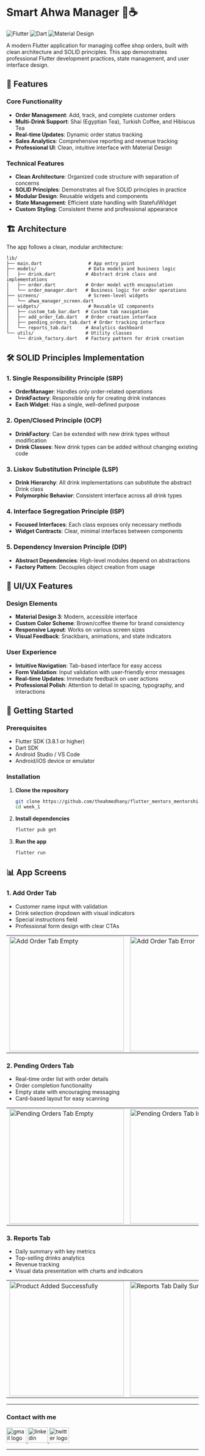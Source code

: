 # Smart Ahwa Manager 🍵☕

<div align="left">
  <img src="https://img.shields.io/badge/Flutter-02569B?style=for-the-badge&logo=flutter&logoColor=white" alt="Flutter"/>
  <img src="https://img.shields.io/badge/Dart-0175C2?style=for-the-badge&logo=dart&logoColor=white" alt="Dart"/>
  <img src="https://img.shields.io/badge/Material%20Design-757575?style=for-the-badge&logo=material-design&logoColor=white" alt="Material Design"/>
</div>

A modern Flutter application for managing coffee shop orders, built with clean architecture and SOLID principles. This app demonstrates professional Flutter development practices, state management, and user interface design.

## 📱 Features

### Core Functionality

- **Order Management**: Add, track, and complete customer orders
- **Multi-Drink Support**: Shai (Egyptian Tea), Turkish Coffee, and Hibiscus Tea
- **Real-time Updates**: Dynamic order status tracking
- **Sales Analytics**: Comprehensive reporting and revenue tracking
- **Professional UI**: Clean, intuitive interface with Material Design

### Technical Features

- **Clean Architecture**: Organized code structure with separation of concerns
- **SOLID Principles**: Demonstrates all five SOLID principles in practice
- **Modular Design**: Reusable widgets and components
- **State Management**: Efficient state handling with StatefulWidget
- **Custom Styling**: Consistent theme and professional appearance

## 🏗️ Architecture

The app follows a clean, modular architecture:

```
lib/
├── main.dart                 # App entry point
├── models/                   # Data models and business logic
│   ├── drink.dart           # Abstract drink class and implementations
│   ├── order.dart           # Order model with encapsulation
│   └── order_manager.dart   # Business logic for order operations
├── screens/                  # Screen-level widgets
│   └── ahwa_manager_screen.dart
├── widgets/                  # Reusable UI components
│   ├── custom_tab_bar.dart  # Custom tab navigation
│   ├── add_order_tab.dart   # Order creation interface
│   ├── pending_orders_tab.dart # Order tracking interface
│   └── reports_tab.dart     # Analytics dashboard
└── utils/                   # Utility classes
    └── drink_factory.dart   # Factory pattern for drink creation
```

## 🛠️ SOLID Principles Implementation

### 1. Single Responsibility Principle (SRP)

- **OrderManager**: Handles only order-related operations
- **DrinkFactory**: Responsible only for creating drink instances
- **Each Widget**: Has a single, well-defined purpose

### 2. Open/Closed Principle (OCP)

- **DrinkFactory**: Can be extended with new drink types without modification
- **Drink Classes**: New drink types can be added without changing existing code

### 3. Liskov Substitution Principle (LSP)

- **Drink Hierarchy**: All drink implementations can substitute the abstract Drink class
- **Polymorphic Behavior**: Consistent interface across all drink types

### 4. Interface Segregation Principle (ISP)

- **Focused Interfaces**: Each class exposes only necessary methods
- **Widget Contracts**: Clear, minimal interfaces between components

### 5. Dependency Inversion Principle (DIP)

- **Abstract Dependencies**: High-level modules depend on abstractions
- **Factory Pattern**: Decouples object creation from usage

## 🎨 UI/UX Features

### Design Elements

- **Material Design 3**: Modern, accessible interface
- **Custom Color Scheme**: Brown/coffee theme for brand consistency
- **Responsive Layout**: Works on various screen sizes
- **Visual Feedback**: Snackbars, animations, and state indicators

### User Experience

- **Intuitive Navigation**: Tab-based interface for easy access
- **Form Validation**: Input validation with user-friendly error messages
- **Real-time Updates**: Immediate feedback on user actions
- **Professional Polish**: Attention to detail in spacing, typography, and interactions

## 🚀 Getting Started

### Prerequisites

- Flutter SDK (3.8.1 or higher)
- Dart SDK
- Android Studio / VS Code
- Android/iOS device or emulator

### Installation

1. **Clone the repository**

   ```bash
   git clone https://github.com/theahmedhany/flutter_mentors_mentorship/tree/main/week_1
   cd week_1
   ```

2. **Install dependencies**

   ```bash
   flutter pub get
   ```

3. **Run the app**
   ```bash
   flutter run
   ```

## 📊 App Screens

### 1. Add Order Tab

- Customer name input with validation
- Drink selection dropdown with visual indicators
- Special instructions field
- Professional form design with clear CTAs

<div align="left">
  <table>
    <tr>
      <td><img src="https://github.com/user-attachments/assets/7e562dbc-fd94-4fde-98e3-43c9b7ef140e" alt="Add Order Tab Empty" width="300"/></td>
      <td><img src="https://github.com/user-attachments/assets/82e084ce-bac3-4319-bede-9c0fb2d7454d" alt="Add Order Tab Error" width="300"/></td>
      <td><img src="https://github.com/user-attachments/assets/6e984edc-ca9a-46a8-9b0e-ad8da9d61d71" alt="Add Order Tab Filled" width="300"/></td>
    </tr>
  </table>
</div>

### 2. Pending Orders Tab

- Real-time order list with order details
- Order completion functionality
- Empty state with encouraging messaging
- Card-based layout for easy scanning

<div align="left">
  <table>
    <tr>
      <td><img src="https://github.com/user-attachments/assets/caa97f4e-67a4-4920-82e5-ac286bf3314b" alt="Pending Orders Tab Empty" width="300"/></td>
      <td><img src="https://github.com/user-attachments/assets/88b82f39-f46c-4daa-9df1-29d3ceccd158" alt="Pending Orders Tab In Progress" width="300"/></td>
      <td><img src="https://github.com/user-attachments/assets/b07cba01-e721-4d1f-a07a-b0c21559e26a" alt="Pending Orders Tab Completed" width="300"/></td>
    </tr>
  </table>
</div>

### 3. Reports Tab

- Daily summary with key metrics
- Top-selling drinks analytics
- Revenue tracking
- Visual data presentation with charts and indicators

<div align="left">
  <table>
    <tr>
      <td><img src="https://github.com/user-attachments/assets/8e0f4d36-4964-446c-a5d9-962945e83add" alt="Product Added Successfully" width="300"/></td>
      <td><img src="https://github.com/user-attachments/assets/f8c7e3c1-1fe8-4b54-87d7-30476cf44dc4" alt="Reports Tab Daily Summary" width="300"/></td>
      <td><img src="https://github.com/user-attachments/assets/e9979718-b376-4574-96c0-dd0360df5e87" alt="Reports Tab Top Selling" width="300"/></td>
    </tr>
  </table>
</div>

---

<h3 align="left">
    Contact with me
</h3>

<div align="left">
  <a href="mailto:a7medhanyshokry@gmail.com" target="_blank">
    <img src="https://skillicons.dev/icons?i=gmail&theme=light" width="52" height="40" alt="gmail logo"/>
  </a>
  <a href="https://www.linkedin.com/in/theahmedhany/" target="_blank">
    <img src="https://skillicons.dev/icons?i=linkedin&theme=dark" width="52" height="40" alt="linkedin logo"/>
  </a>
  <a href="https://x.com/theahmedhany" target="_blank">
    <img src="https://skillicons.dev/icons?i=twitter&theme=dark" width="52" height="40" alt="twitter logo"/>
  </a>
</div>

---
